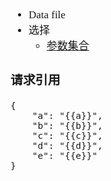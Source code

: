 <span  style="font-family: Simsun,serif; font-size: 17px; ">

- Data file
- 选择
    - [参数集合](./参数.csv)

### 请求引用

~~~
{
    "a": "{{a}}",
    "b": "{{b}}",
    "c": "{{c}}",
    "d": "{{d}}",
    "e": "{{e}}"
}
~~~

</span>